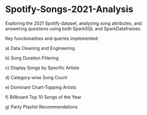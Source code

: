 # Spotify-Songs-2021-Analysis

Exploring the 2021 Spotify dataset, analyzing song attributes, and answering questions using both SparkSQL and SparkDataframes. 

Key functionalities and queries implemented:

a) Data Cleaning and Engineering

b) Song Duration Filtering

c) Display Songs by Specific Artists

d) Category-wise Song Count

e) Dominant Chart-Topping Artists

f) Billboard Top 10 Songs of the Year

g) Party Playlist Recommendations
